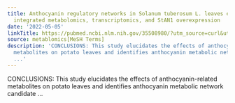 ```yaml
---
title: Anthocyanin regulatory networks in Solanum tuberosum L. leaves elucidated via
  integrated metabolomics, transcriptomics, and StAN1 overexpression
date: '2022-05-05'
linkTitle: https://pubmed.ncbi.nlm.nih.gov/35508980/?utm_source=curl&utm_medium=rss&utm_campaign=pubmed-2&utm_content=1Zkrxt7ktlCbHBXEV3v65xxSnkSWNsJ1A6Fq3gBniKhGfIUslK&fc=20210907212339&ff=20220506210856&v=2.17.6
source: metablomics[MeSH Terms]
description: 'CONCLUSIONS: This study elucidates the effects of anthocyanin-related
  metabolites on potato leaves and identifies anthocyanin metabolic network candidate
  ...'
---
```

CONCLUSIONS: This study elucidates the effects of anthocyanin-related metabolites on potato leaves and identifies anthocyanin metabolic network candidate ...